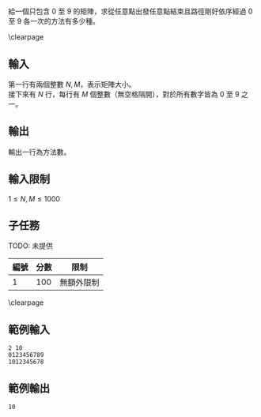 #

給一個只包含 0 至 9 的矩陣，求從任意點出發任意點結束且路徑剛好依序經過 0 至 9 各一次的方法有多少種。  

\clearpage

## 輸入
第一行有兩個整數 $N, M$，表示矩陣大小。  
接下來有 $N$ 行，每行有 $M$ 個整數（無空格隔開），對於所有數字皆為 0 至 9 之一。  

## 輸出
輸出一行為方法數。  

## 輸入限制
$1 \leq N, M \leq 1000$

## 子任務
TODO: 未提供

| 編號 | 分數 |    限制    |
| --- | --- | ---------- |
|  1  | 100 | 無額外限制 |

\clearpage

## 範例輸入
```
2 10
0123456789
1012345678
```

## 範例輸出
```
10
```

